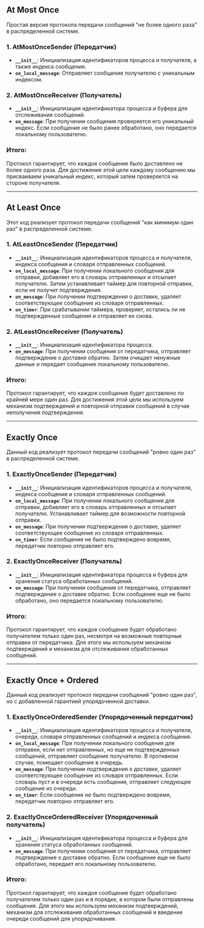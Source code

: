 ## At Most Once

Простая версия протокола передачи сообщений "не более одного раза" в распределенной системе.

### 1. AtMostOnceSender (Передатчик)
- **`__init__`**: Инициализация идентификаторов процесса и получателя, а также индекса сообщения.
- **`on_local_message`**: Отправляет сообщение получателю с уникальным индексом.

### 2. AtMostOnceReceiver (Получатель)
- **`__init__`**: Инициализация идентификатора процесса и буфера для отслеживания сообщений.
- **`on_message`**: При получении сообщения проверяется его уникальный индекс. Если сообщение не было ранее обработано, оно передается локальному пользователю.

### Итого:
Протокол гарантирует, что каждое сообщение было доставлено не более одного раза. Для достижения этой цели каждому сообщению мы присваиваем уникальный индекс, который затем проверяется на стороне получателя.

---

## At Least Once

Этот код реализует протокол передачи сообщений "как минимум один раз" в распределенной системе.

### 1. AtLeastOnceSender (Передатчик)
- **`__init__`**: Инициализация идентификаторов процесса и получателя, индекса сообщения и словаря отправленных сообщений.
- **`on_local_message`**: При получении локального сообщения для отправки, добавляет его в словарь отправленных и отсылает получателю. Затем устанавливает таймер для повторной отправки, если не получит подтверждения.
- **`on_message`**: При получении подтверждения о доставке, удаляет соответствующее сообщение из словаря отправленных.
- **`on_timer`**: При срабатывании таймера, проверяет, остались ли не подтвержденные сообщения и отправляет их снова.

### 2. AtLeastOnceReceiver (Получатель)
- **`__init__`**: Инициализация идентификатора процесса.
- **`on_message`**: При получении сообщения от передатчика, отправляет подтверждение о доставке обратно. Затем очищает ненужные данные и передает сообщение локальному пользователю.

### Итого:
Протокол гарантирует, что каждое сообщение будет доставлено по крайней мере один раз. Для достижения этой цели мы используем механизм подтверждений и повторной отправки сообщений в случае неполучения подтверждения.

---

## Exactly Once

Данный код реализует протокол передачи сообщений "ровно один раз" в распределенной системе.

### 1. ExactlyOnceSender (Передатчик)
- **`__init__`**: Инициализация идентификаторов процесса и получателя, индекса сообщения и словаря отправленных сообщений.
- **`on_local_message`**: При получении локального сообщения для отправки, добавляет его в словарь отправленных и отсылает получателю. Устанавливает таймер для возможности повторной отправки.
- **`on_message`**: При получении подтверждения о доставке, удаляет соответствующее сообщение из словаря отправленных.
- **`on_timer`**: Если сообщение не было подтверждено вовремя, передатчик повторно отправляет его.

### 2. ExactlyOnceReceiver (Получатель)
- **`__init__`**: Инициализация идентификатора процесса и буфера для хранения статуса обработанных сообщений.
- **`on_message`**: При получении сообщения от передатчика, отправляет подтверждение о доставке обратно. Если сообщение еще не было обработано, оно передается локальному пользователю.

### Итого:
Протокол гарантирует, что каждое сообщение будет обработано получателем только один раз, несмотря на возможные повторные отправки от передатчика. Для этого мы используем механизм подтверждений и механизм для отслеживания обработанных сообщений.

---

## Exactly Once + Ordered

Данный код реализует протокол передачи сообщений "ровно один раз", но с добавленной гарантией упорядоченной доставки.

### 1. ExactlyOnceOrderedSender (Упорядоченный передатчик)
- **`__init__`**: Инициализация идентификаторов процесса и получателя, очереди, словаря отправленных сообщений и индекса сообщения.
- **`on_local_message`**: При получении локального сообщения для отправки, если нет отправленных, но еще не подтвержденных сообщений, отправляет сообщение получателю. В противном случае, помещает сообщение в очередь.
- **`on_message`**: При получении подтверждения о доставке, удаляет соответствующее сообщение из словаря отправленных. Если словарь пуст и в очереди есть сообщения, отправляет следующее сообщение из очереди.
- **`on_timer`**: Если сообщение не было подтверждено вовремя, передатчик повторно отправляет его.

### 2. ExactlyOnceOrderedReceiver (Упорядоченный получатель)
- **`__init__`**: Инициализация идентификатора процесса и буфера для хранения статуса обработанных сообщений.
- **`on_message`**: При получении сообщения от передатчика, отправляет подтверждение о доставке обратно. Если сообщение еще не было обработано, передает его локальному пользователю.

### Итого:
Протокол гарантирует, что каждое сообщение будет обработано получателем только один раз и в порядке, в котором были отправлены сообщения. Для этого мы используем механизм подтверждений, механизм для отслеживания обработанных сообщений и введение очереди сообщений для упорядочивания.
